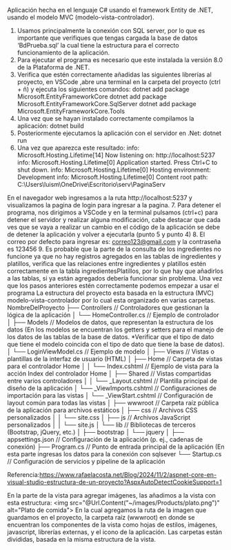 Aplicación hecha en el lenguaje C# usando el framework Entity de .NET, usando el modelo MVC (modelo-vista-controlador).
1.	Usamos principalmente la conexión con SQL server, por lo que es importante que verifiques que tengas cargada la base de datos ‘BdPrueba.sql’ la cual tiene la estructura para el correcto funcionamiento de la aplicación.
2.	Para ejecutar el programa es necesario que este instalada la versión 8.0 de la Plataforma de .NET.
3.	Verifica que estén correctamente añadidas las siguientes librerías al proyecto, en VSCode  ,abre una terminal en la carpeta del proyecto (ctrl + ñ) y ejecuta los siguientes comandos:
dotnet add package Microsoft.EntityFrameworkCore
dotnet add package Microsoft.EntityFrameworkCore.SqlServer
dotnet add package Microsoft.EntityFrameworkCore.Tools
4.	Una vez que se hayan instalado correctamente compilamos la aplicación:
dotnet build
5.	Posteriormente ejecutamos la aplicación con el servidor en .Net:
dotnet run
6.	Una vez que aparezca este resultado:
        info: Microsoft.Hosting.Lifetime[14]
            Now listening on: http://localhost:5237
        info: Microsoft.Hosting.Lifetime[0]
            Application started. Press Ctrl+C to shut down.
        info: Microsoft.Hosting.Lifetime[0]
            Hosting environment: Development
        info: Microsoft.Hosting.Lifetime[0]
            Content root path: C:\Users\luism\OneDrive\Escritorio\serv\PaginaServ

En el navegador web ingresamos a la ruta http://localhost:5237 y visualizamos la pagina de login para ingresar a la pagina.
7.	Para detener el programa, nos dirigimos a VSCode y en la terminal pulsamos (ctrl+c) para detener el servidor y realizar alguna modificación, cabe destacar que cada ves que se vaya a realizar un cambio en el código de la aplicación se debe de detener la aplicación y volver a ejecutarla (punto 5 y punto 4)
8.	El correo por defecto para ingresar es: correo123@gmail.com y la contraseña es 123456
9.	Es probable que la parte de la consulta de los ingredientes no funcione ya que no hay registros agregados en las tablas de ingredientes y platillos, verifica que las relaciones entre ingredientes y platillos estén correctamente en la tabla ingredientesPlatillos, por lo que hay que añadirlos a las tablas, si ya están agregados debería funcionar sin problema.
Una vez que los pasos anteriores estén correctamente podemos empezar a usar el programa
La estructura del proyecto esta basada en la estructura (MVC) modelo-vista-controlador por lo cual esta organizado en varias carpetas.
NombreDelProyecto
├── Controllers                // Controladores que gestionan la lógica de la aplicación
│   └── HomeController.cs      // Ejemplo de controlador
│
├── Models                     // Modelos de datos, que representan la estructura de los datos (En los modelos se encuentran los getters y setters para el manejo de los datos de las tablas de la base de datos. *Verificar que el tipo de dato que tiene el modelo coincida con el tipo de dato que tiene la base de datos).
│   └── LoginViewModel.cs        // Ejemplo de modelo
│
├── Views                      // Vistas o plantillas de la interfaz de usuario (HTML)
│   ├── Home                   // Carpeta de vistas para el controlador Home
│   │   └── Index.cshtml       // Ejemplo de vista para la acción Index del controlador Home
│   ├── Shared                 // Vistas compartidas entre varios controladores
│   │   └── _Layout.cshtml     // Plantilla principal de diseño de la aplicación
│   └── _ViewImports.cshtml    // Configuraciones de importación para las vistas
│   └── _ViewStart.cshtml      // Configuración de layout común para todas las vistas
│
├── wwwroot                    // Carpeta raíz pública de la aplicación para archivos estáticos
│   ├── css                    // Archivos CSS personalizados
│   │   └── site.css
│   ├── js                     // Archivos JavaScript personalizados
│   │   └── site.js
│   └── lib                    // Bibliotecas de terceros (Bootstrap, jQuery, etc.)
│       ├── bootstrap
│       └── jquery
│
├── appsettings.json           // Configuración de la aplicación (p. ej., cadenas de conexión)
├── Program.cs                 // Punto de entrada principal de la aplicación (En esta parte ingresas los datos para la conexión con sqlsever
└── Startup.cs                 // Configuración de servicios y pipeline de la aplicación

Referencia:https://www.rafaelacosta.net/Blog/2024/11/2/aspnet-core-en-visual-studio-estructura-de-un-proyecto?AspxAutoDetectCookieSupport=1

















En la parte de la vista para agregar imágenes, las añadimos a la vista con esta estructura:
<img src="@Url.Content("~/images/Products/plato.png")" alt="Plato de comida">
En la cual agregamos la ruta de la imagen que guardamos en el proyecto, la carpeta raíz (wwwroot) en donde se encuentran los componentes de la vista como hojas de estilos, imágenes, javascript, librerías externas, y el icono de la aplicación.
Las carpetas están divididas, basada en la misma estructura de la vista.

